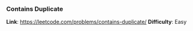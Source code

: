 ### Contains Duplicate
**Link**: https://leetcode.com/problems/contains-duplicate/
**Difficulty**: Easy